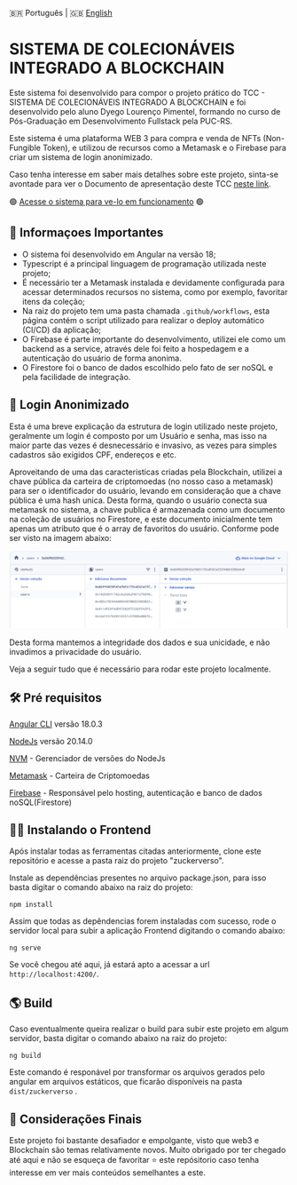 🇧🇷 Português | 🇬🇧 [English](README_en.md)

# SISTEMA DE COLECIONÁVEIS INTEGRADO A BLOCKCHAIN

Este sistema foi desenvolvido para compor o projeto prático do TCC - SISTEMA DE COLECIONÁVEIS INTEGRADO A BLOCKCHAIN e foi desenvolvido pelo aluno Dyego Lourenço Pimentel, formando no curso de Pós-Graduação em Desenvolvimento Fullstack pela PUC-RS.

Este sistema é uma plataforma WEB 3 para compra e venda de NFTs (Non-Fungible Token), e utilizou de recursos como a Metamask e o Firebase para criar um sistema de login anonimizado. 

Caso tenha interesse em saber mais detalhes sobre este projeto, sinta-se avontade para ver o Documento de apresentação deste TCC [neste link]().

🟢 [Acesse o sistema para ve-lo em funcionamento](https://zucerverso.com.br) 🟢

## 🔴 Informaçoes Importantes
- O sistema foi desenvolvido em Angular na versão 18;
- Typescript é a principal linguagem de programação utilizada neste projeto;
- É necessário ter a Metamask instalada e devidamente configurada para acessar determinados recursos no sistema, como por exemplo, favoritar itens da coleção;
- Na raiz do projeto tem uma pasta chamada `.github/workflows`, esta página contém o script utilizado para realizar o deploy automático (CI/CD) da aplicação;
-  O Firebase é parte importante do desenvolvimento, utilizei ele como um backend as a service, através dele foi feito a hospedagem e a autenticação do usuário de forma anonima.
- O Firestore foi o banco de dados escolhido pelo fato de ser noSQL e pela facilidade de integração.

## 🥷 Login Anonimizado
Esta é uma breve explicação da estrutura de login utilizado neste projeto, geralmente um login é composto por um Usuário e senha, mas isso na maior parte das vezes é desnecessário e invasivo, as vezes para simples cadastros são exigidos CPF, endereços e etc.

Aproveitando de uma das caracteristicas criadas pela Blockchain, utilizei a chave pública da carteira de criptomoedas (no nosso caso a metamask) para ser o identificador do usuário, levando em consideração que a chave pública é uma hash unica. Desta forma, quando o usuário conecta sua metamask no sistema, a chave publica é armazenada como um documento na coleção de usuários no Firestore, e este documento inicialmente tem apenas um atributo que é o array de favoritos do usuário. Conforme pode ser visto na imagem abaixo:

![Alt text](<DB noSQL - Firestore.png>)

Desta forma mantemos a integridade dos dados e sua unicidade, e não invadimos a privacidade do usuário.

Veja a seguir tudo que é necessário para rodar este projeto localmente.

## 🛠️ Pré requisitos
 [Angular CLI](https://github.com/angular/angular-cli) versão 18.0.3

 [NodeJs](https://nodejs.org/pt) versão 20.14.0

 [NVM](https://nodejs.org/pt/download/package-manager) - Gerenciador de versões do NodeJs

 [Metamask](https://metamask.io) - Carteira de Criptomoedas 

[Firebase](https://firebase.google.com/) - Responsável pelo hosting, autenticação e banco de dados noSQL(Firestore)

## 🧑‍💻 Instalando o Frontend

Após instalar todas as ferramentas citadas anteriormente, clone este repositório e acesse a pasta raiz do projeto "zuckerverso".

Instale as dependências presentes no arquivo package.json, para isso basta digitar o comando abaixo na raiz do projeto:

```
npm install
```

Assim que todas as depêndencias forem instaladas com sucesso, rode o servidor local para subir a aplicação Frontend digitando o comando abaixo:
```
ng serve
```

Se você chegou até aqui, já estará apto a acessar a url `http://localhost:4200/`. 


## 🌎 Build

Caso eventualmente queira realizar o build para subir este projeto em algum servidor, basta digitar o comando abaixo na raiz do projeto:
```
ng build
```
Este comando é responável por transformar os arquivos gerados pelo angular em arquivos estáticos, que ficarão disponíveis na pasta `dist/zuckerverso` .


## 🙏 Considerações Finais
Este projeto foi bastante desafiador e empolgante, visto que web3 e Blockchain são temas relativamente novos. Muito obrigado por ter chegado até aqui e não se esqueça de favoritar ⭐️ este repósitorio caso tenha interesse em ver mais conteúdos semelhantes a este. 
